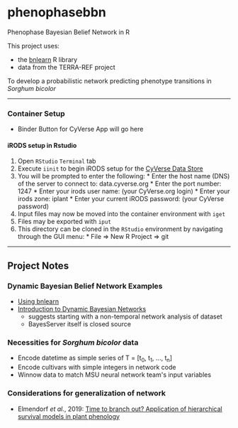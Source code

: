 # phenophasebbn
Phenophase Bayesian Belief Network in R

This project uses:

  - the [bnlearn](https://www.bnlearn.com/) R library
  - data from the TERRA-REF project

 To develop a probabilistic network predicting phenotype transitions in *Sorghum bicolor*

---

### Container Setup

- Binder Button for CyVerse App will go here

#### iRODS setup in Rstudio

  1. Open `RStudio` `Terminal` tab
  2. Execute `iinit` to begin iRODS setup for the [CyVerse Data Store](https://data.cyverse.org/)
  3. You will be prompted to enter the following:
    * Enter the host name (DNS) of the server to connect to: data.cyverse.org
    * Enter the port number: 1247
    * Enter your irods user name: (your CyVerse.org login)
    * Enter your irods zone: iplant
    * Enter your current iRODS password: (your CyVerse password)
  4. Input files may now be moved into the container environment with `iget`
  5. Files may be exported with `iput`
  6. This directory can be cloned in the `RStudio` environment by navigating through the GUI menu:
    * File => New R Project => git

--- 

## Project Notes

### Dynamic Bayesian Belief Network Examples

- [Using bnlearn](https://www.github.com/rbartelme/phenophasebbn)
- [Introduction to Dynamic Bayesian Networks](https://www.bayesserver.com/docs/introduction/dynamic-bayesian-networks)
  * suggests starting with a non-temporal network analysis of dataset
  * BayesServer itself is closed source

### Necessities for *Sorghum bicolor* data

- Encode datetime as simple series of T = [t<sub>0</sub>, t<sub>1</sub>, ..., t<sub>n</sub>]
- Encode cultivars with simple integers in network code
- Winnow data to match MSU neural network team's input variables

### Considerations for generalization of network

- Elmendorf *et al.*, 2019: [Time to branch out? Application of hierarchical survival models in plant phenology](https://www.sciencedirect.com/science/article/pii/S0168192319303107?via%3Dihub)
